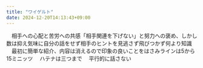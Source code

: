 ```yaml
---
title: "ワイゲルト"
date: 2024-12-20T14:13:43+09:00
---
```

　相手への心配と苦労への共感「相手関連を下げない」と努力への褒め、しかし数は抑え気味に自分の話をせず相手のヒントを見逃さず飛びつかず何より知識
　最初に簡単な紹介、内容は消えるので印象の良いことをはさみラインは5から15ミニッツ
　ハテナは三つまで
　平行的に話さない
　
